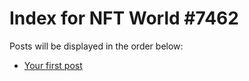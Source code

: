 # Index for NFT World #7462
Posts will be displayed in the order below:

- [Your first post](./001-first.md)

